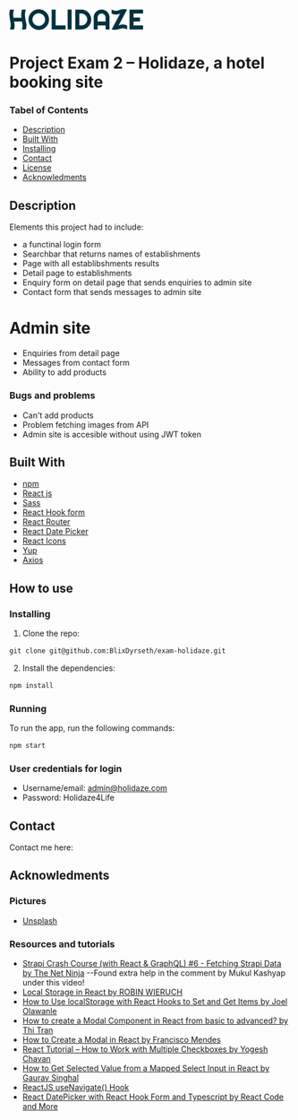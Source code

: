 <img src="./src/logo/holidaze-logo.png">

# Project Exam 2 – Holidaze, a hotel booking site



### Tabel of Contents

- [Description](#description)
- [Built With](#built-with)
- [Installing](#installing)
- [Contact](#contact)
- [License](#license)
- [Acknowledments](#acknowledgments)



## Description

Elements this project had to include:

- a functinal login form
- Searchbar that returns names of establishments
- Page with all establibshments results
- Detail page to establishments
- Enquiry form on detail page that sends enquiries to admin site
- Contact form that sends messages to admin site

# Admin site

- Enquiries from detail page
- Messages from contact form
- Ability to add products

### Bugs and problems

- Can't add products
- Problem fetching images from API
- Admin site is accesible without using JWT token



## Built With

- [npm](https://www.npmjs.com/) 
- [React js](https://reactjs.org/)
- [Sass](https://sass-lang.com/)
- [React Hook form](https://react-hook-form.com/)
- [React Router](https://reactrouter.com/docs/en/v6)
- [React Date Picker](https://www.npmjs.com/package/react-datepicker)
- [React Icons](https://react-icons.github.io/react-icons/)
- [Yup](https://www.npmjs.com/package/yup)
- [Axios](https://axios-http.com/docs/intro)


## How to use

### Installing

1. Clone the repo:

```html
git clone git@github.com:BlixDyrseth/exam-holidaze.git
```

2. Install the dependencies:

```html
npm install
```

### Running

To run the app, run the following commands:

```html
npm start
```

### User credentials for login

- Username/email: admin@holidaze.com
- Password: Holidaze4Life



## Contact

Contact me here:



## Acknowledments

### Pictures 
- [Unsplash](https://unsplash.com/)

### Resources and tutorials


- [Strapi Crash Course (with React & GraphQL) #6 - Fetching Strapi Data by The Net Ninja](https://www.youtube.com/watch?v=cOE_hF2xjpM) 
--Found extra help in the comment by Mukul Kashyap under this video!
- [Local Storage in React by ROBIN WIERUCH](https://www.robinwieruch.de/local-storage-react/)
- [How to Use localStorage with React Hooks to Set and Get Items by Joel Olawanle](https://www.freecodecamp.org/news/how-to-use-localstorage-with-react-hooks-to-set-and-get-items/) 
- [How to create a Modal Component in React from basic to advanced? by Thi Tran](https://medium.com/tinyso/how-to-create-a-modal-component-in-react-from-basic-to-advanced-a3357a2a716a) 
- [How to Create a Modal in React by Francisco Mendes](https://dev.to/franciscomendes10866/how-to-create-a-modal-in-react-3coc) 
- [React Tutorial – How to Work with Multiple Checkboxes by Yogesh Chavan](https://www.freecodecamp.org/news/how-to-work-with-multiple-checkboxes-in-react/)
- [How to Get Selected Value from a Mapped Select Input in React by Gaurav Singhal](https://www.pluralsight.com/guides/how-to-get-selected-value-from-a-mapped-select-input-in-react)
- [ReactJS useNavigate() Hook](https://www.geeksforgeeks.org/reactjs-usenavigate-hook/)
- [React DatePicker with React Hook Form and Typescript by React Code and More](https://www.youtube.com/watch?v=juQI9Se-9d8&t=0s) 

